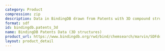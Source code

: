 ```yaml
---
category: Product
compression: zip
description: Data in BindingDB drawn from Patents with 3D compound structures
format: sdf
id: bindingdb.patents_3d
name: BindingDB Patents Data (3D structures)
product_url: https://www.bindingdb.org/rwd/bind/chemsearch/marvin/SDFdownload.jsp?download_file=/rwd/bind/downloads/BindingDB_Patents_3D_202507_sdf.zip
layout: product_detail
---
```

